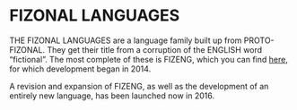 # FIZONAL LANGUAGES #

THE FIZONAL LANGUAGES are a language family built up from PROTO-FIZONAL.
They get their title from a corruption of the ENGLISH word “fictional”.
The most complete of these is FIZENG, which you can find [here](fiz), for which development began in 2014.

A revision and expansion of FIZENG, as well as the development of an entirely new language, has been launched now in 2016.
